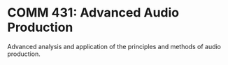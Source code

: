 # COMM 431: Advanced Audio Production

Advanced analysis and application of the principles and methods of audio production.